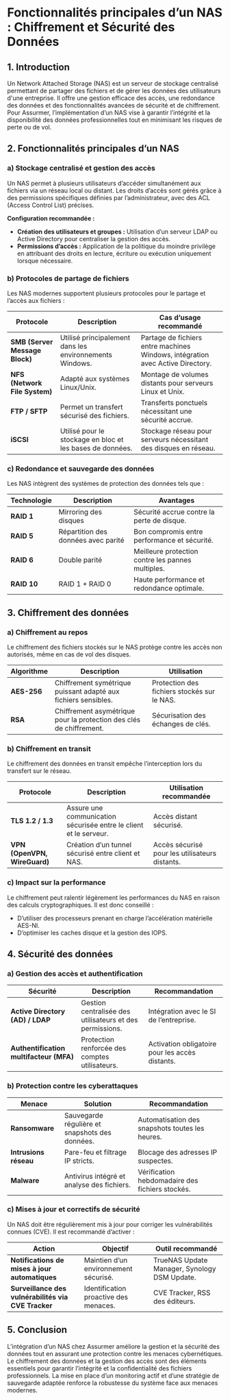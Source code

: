 # Fonctionnalités principales d’un NAS : Chiffrement et Sécurité des Données

## 1. Introduction

Un Network Attached Storage (NAS) est un serveur de stockage centralisé permettant de partager des fichiers et de gérer les données des utilisateurs d'une entreprise. Il offre une gestion efficace des accès, une redondance des données et des fonctionnalités avancées de sécurité et de chiffrement. Pour Assurmer, l’implémentation d’un NAS vise à garantir l’intégrité et la disponibilité des données professionnelles tout en minimisant les risques de perte ou de vol.

## 2. Fonctionnalités principales d’un NAS

### a) Stockage centralisé et gestion des accès

Un NAS permet à plusieurs utilisateurs d’accéder simultanément aux fichiers via un réseau local ou distant. Les droits d’accès sont gérés grâce à des permissions spécifiques définies par l’administrateur, avec des ACL (Access Control List) précises.

**Configuration recommandée :**
- **Création des utilisateurs et groupes :** Utilisation d’un serveur LDAP ou Active Directory pour centraliser la gestion des accès.
- **Permissions d’accès :** Application de la politique du moindre privilège en attribuant des droits en lecture, écriture ou exécution uniquement lorsque nécessaire.

### b) Protocoles de partage de fichiers

Les NAS modernes supportent plusieurs protocoles pour le partage et l’accès aux fichiers :

| Protocole                          | Description                                                    | Cas d’usage recommandé                                                |
|------------------------------------|----------------------------------------------------------------|----------------------------------------------------------------------|
| **SMB (Server Message Block)**     | Utilisé principalement dans les environnements Windows.        | Partage de fichiers entre machines Windows, intégration avec Active Directory. |
| **NFS (Network File System)**      | Adapté aux systèmes Linux/Unix.                                | Montage de volumes distants pour serveurs Linux et Unix.              |
| **FTP / SFTP**                     | Permet un transfert sécurisé des fichiers.                     | Transferts ponctuels nécessitant une sécurité accrue.                 |
| **iSCSI**                          | Utilisé pour le stockage en bloc et les bases de données.        | Stockage réseau pour serveurs nécessitant des disques en réseau.        |

### c) Redondance et sauvegarde des données

Les NAS intègrent des systèmes de protection des données tels que :

| Technologie   | Description                         | Avantages                                          |
|---------------|-------------------------------------|----------------------------------------------------|
| **RAID 1**    | Mirroring des disques               | Sécurité accrue contre la perte de disque.         |
| **RAID 5**    | Répartition des données avec parité | Bon compromis entre performance et sécurité.      |
| **RAID 6**    | Double parité                       | Meilleure protection contre les pannes multiples.  |
| **RAID 10**   | RAID 1 + RAID 0                     | Haute performance et redondance optimale.          |

## 3. Chiffrement des données

### a) Chiffrement au repos

Le chiffrement des fichiers stockés sur le NAS protège contre les accès non autorisés, même en cas de vol des disques.

| Algorithme  | Description                                                       | Utilisation                                      |
|-------------|-------------------------------------------------------------------|--------------------------------------------------|
| **AES-256** | Chiffrement symétrique puissant adapté aux fichiers sensibles.    | Protection des fichiers stockés sur le NAS.      |
| **RSA**     | Chiffrement asymétrique pour la protection des clés de chiffrement. | Sécurisation des échanges de clés.               |

### b) Chiffrement en transit

Le chiffrement des données en transit empêche l’interception lors du transfert sur le réseau.

| Protocole                     | Description                                                | Utilisation recommandée                  |
|-------------------------------|------------------------------------------------------------|------------------------------------------|
| **TLS 1.2 / 1.3**             | Assure une communication sécurisée entre le client et le serveur. | Accès distant sécurisé.                  |
| **VPN (OpenVPN, WireGuard)**  | Création d’un tunnel sécurisé entre client et NAS.         | Accès sécurisé pour les utilisateurs distants. |

### c) Impact sur la performance

Le chiffrement peut ralentir légèrement les performances du NAS en raison des calculs cryptographiques. Il est donc conseillé :
- D’utiliser des processeurs prenant en charge l’accélération matérielle AES-NI.
- D’optimiser les caches disque et la gestion des IOPS.

## 4. Sécurité des données

### a) Gestion des accès et authentification

| Sécurité                         | Description                                          | Recommandation                                   |
|----------------------------------|------------------------------------------------------|--------------------------------------------------|
| **Active Directory (AD) / LDAP** | Gestion centralisée des utilisateurs et des permissions. | Intégration avec le SI de l’entreprise.          |
| **Authentification multifacteur (MFA)** | Protection renforcée des comptes utilisateurs.      | Activation obligatoire pour les accès distants.  |

### b) Protection contre les cyberattaques

| Menace              | Solution                                             | Recommandation                                           |
|---------------------|------------------------------------------------------|----------------------------------------------------------|
| **Ransomware**      | Sauvegarde régulière et snapshots des données.       | Automatisation des snapshots toutes les heures.         |
| **Intrusions réseau** | Pare-feu et filtrage IP stricts.                      | Blocage des adresses IP suspectes.                        |
| **Malware**         | Antivirus intégré et analyse des fichiers.           | Vérification hebdomadaire des fichiers stockés.         |

### c) Mises à jour et correctifs de sécurité

Un NAS doit être régulièrement mis à jour pour corriger les vulnérabilités connues (CVE). Il est recommandé d’activer :

| Action                                            | Objectif                                  | Outil recommandé                                       |
|---------------------------------------------------|-------------------------------------------|--------------------------------------------------------|
| **Notifications de mises à jour automatiques**   | Maintien d’un environnement sécurisé.     | TrueNAS Update Manager, Synology DSM Update.           |
| **Surveillance des vulnérabilités via CVE Tracker** | Identification proactive des menaces.      | CVE Tracker, RSS des éditeurs.                         |

## 5. Conclusion

L’intégration d’un NAS chez Assurmer améliore la gestion et la sécurité des données tout en assurant une protection contre les menaces cybernétiques. Le chiffrement des données et la gestion des accès sont des éléments essentiels pour garantir l’intégrité et la confidentialité des fichiers professionnels. La mise en place d’un monitoring actif et d’une stratégie de sauvegarde adaptée renforce la robustesse du système face aux menaces modernes.

